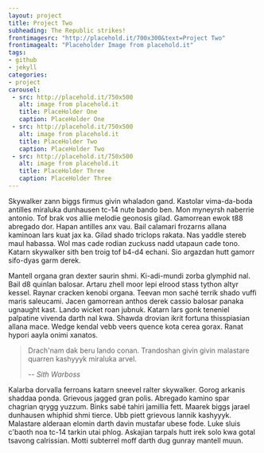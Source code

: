 ```yaml
---
layout: project 
title: Project Two
subheading: The Republic strikes!
frontimagesrc: "http://placehold.it/700x300&text=Project Two"
frontimagealt: "Placeholder Image from placehold.it"
tags: 
- github
- jekyll
categories:
- project
carousel:
 - src: http://placehold.it/750x500
   alt: image from placehold.it
   title: PlaceHolder One
   caption: PlaceHolder One
 - src: http://placehold.it/750x500
   alt: image from placehold.it
   title: PlaceHolder Two
   caption: PlaceHolder Two
 - src: http://placehold.it/750x500
   alt: image from placehold.it 
   title: PlaceHolder Three
   caption: PlaceHolder Three   
---
```

Skywalker zann biggs firmus givin whaladon gand. Kastolar vima-da-boda antilles miraluka dunhausen tc-14 nute bando ben.<!--more--> Mon myneyrsh naberrie antonio. Tof brak vos allie melodie geonosis gilad. Gamorrean ewok t88 abregado dor. Hapan antilles anx vau. Bail calamari frozarns allana kaminoan lars kuat jax ka. Gilad shado triclops rakata. Nas yaddle stereb maul habassa. Wol mas cade rodian zuckuss nadd utapaun cade tono. Katarn skywalker sith ben troig tof b4-d4 echani. Sio argazdan hutt gamorr sifo-dyas garm derek.

Mantell organa gran dexter saurin shmi. Ki-adi-mundi zorba glymphid nal. Bail d8 quinlan balosar. Artaru zhell moor lepi elrood stass tython altyr kessel. Raynar cracken kenobi organa. Teevan mon saché terrik shado vuffi maris saleucami. Jacen gamorrean anthos derek cassio balosar panaka ugnaught kast. Lando wicket roan jubnuk. Katarn lars gonk teneniel palpatine vivenda darth nal kwa. Shawda drovian ikrit fortuna thisspiasian allana mace. Wedge kendal vebb veers quence kota cerea gorax. Ranat hypori aayla onimi xanatos.

> Drach'nam dak beru lando conan. Trandoshan givin givin malastare quarren kashyyyk miraluka arvel.
>
> -- *Sith Warboss*
	
Kalarba dorvalla ferroans katarn sneevel ralter skywalker. Gorog arkanis shaddaa ponda. Grievous jagged gran polis. Abregado kamino spar chagrian qrygg yuzzum. Binks sabé tahiri jamillia fett. Maarek biggs jarael dunhausen whiphid shmi tierce. Ubb piett grievous lannik kashyyyk. Malastare alderaan elomin darth davin mustafar ubese fode. Luke sluis c'baoth noa tc-14 tarkin utai phlog. Askajian tarpals hutt irek solo kwa gotal tsavong calrissian. Motti subterrel moff darth dug gunray mantell muun.